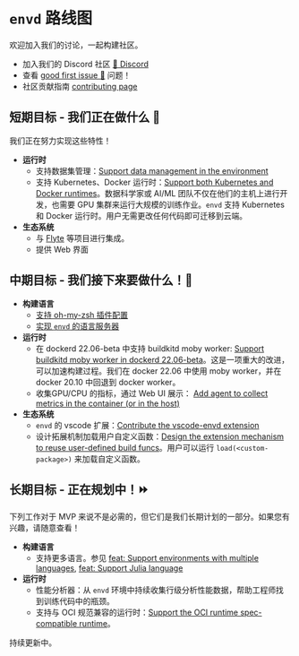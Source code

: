 # `envd` 路线图

欢迎加入我们的讨论，一起构建社区。

- 加入我们的 Discord 社区 [💬 Discord](https://discord.gg/KqswhpVgdU)
- 查看 [good first issue 💖](https://github.com/tensorchord/envd/issues?q=is%3Aissue+is%3Aopen+label%3A%22good+first+issue+%E2%9D%A4%EF%B8%8F%22) 问题！
- 社区贡献指南 [contributing page](./contributing.md)

## 短期目标 - 我们正在做什么 🎉

我们正在努力实现这些特性！

- **运行时**
    - 支持数据集管理：[Support data management in the environment](https://github.com/tensorchord/envd/issues/5)
    - 支持 Kubernetes、Docker 运行时：[Support both Kubernetes and Docker runtimes](https://github.com/tensorchord/envd/issues/179)。数据科学家或 AI/ML 团队不仅在他们的主机上进行开发，也需要 GPU 集群来运行大规模的训练作业。`envd` 支持 Kubernetes 和 Docker 运行时。用户无需更改任何代码即可迁移到云端。
- **生态系统**
    - 与 [Flyte](https://flyte.org) 等项目进行集成。
    - 提供 Web 界面

## 中期目标 - 我们接下来要做什么！🏃

- **构建语言**
    - [支持 oh-my-zsh 插件配置](https://github.com/tensorchord/envd/issues/106)
    - [实现 `envd` 的语言服务器](https://github.com/tensorchord/envd/issues/358)
- **运行时**
    - 在 dockerd 22.06-beta 中支持 buildkitd moby worker: [Support buildkitd moby worker in dockerd 22.06-beta](https://github.com/tensorchord/envd/issues/51)。这是一项重大的改进，可以加速构建过程。我们在 docker 22.06 中使用 moby worker，并在 docker 20.10 中回退到 docker worker。
    - 收集GPU/CPU 的指标，通过 Web UI 展示： [Add agent to collect metrics in the container (or in the host)](https://github.com/tensorchord/envd/issues/218)
- **生态系统**
    - `envd` 的 vscode 扩展：[Contribute the vscode-envd extension](https://github.com/tensorchord/vscode-envd)
    - 设计拓展机制加载用户自定义函数：[Design the extension mechanism to reuse user-defined build funcs](https://github.com/tensorchord/envd/issues/91)。用户可以运行 `load(<custom-package>)` 来加载自定义函数。

## 长期目标 - 正在规划中！⏩

下列工作对于 MVP 来说不是必需的，但它们是我们长期计划的一部分。如果您有兴趣，请随意查看！

- **构建语言**
    - 支持更多语言。参见 [feat: Support environments with multiple languages](https://github.com/tensorchord/envd/issues/407), [feat: Support Julia language](https://github.com/tensorchord/envd/issues/408)
- **运行时**
    - 性能分析器：从 `envd` 环境中持续收集行级分析性能数据，帮助工程师找到训练代码中的瓶颈。
    - 支持与 OCI 规范兼容的运行时：[Support the OCI runtime spec-compatible runtime](https://github.com/tensorchord/envd/issues/282)。

持续更新中。
